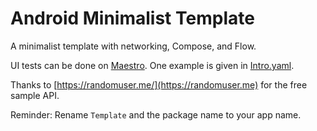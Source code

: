 # Android Minimalist Template
A minimalist template with networking, Compose, and Flow.

UI tests can be done on [Maestro](https://maestro.mobile.dev/). One example is given in [Intro.yaml](https://github.com/smuzani/android-minimal-mvvm-boilerplate/blob/main/app/src/maestro/Intro.yaml).

Thanks to [https://randomuser.me/](https://randomuser.me) for the free sample API.

Reminder: Rename `Template` and the package name to your app name.